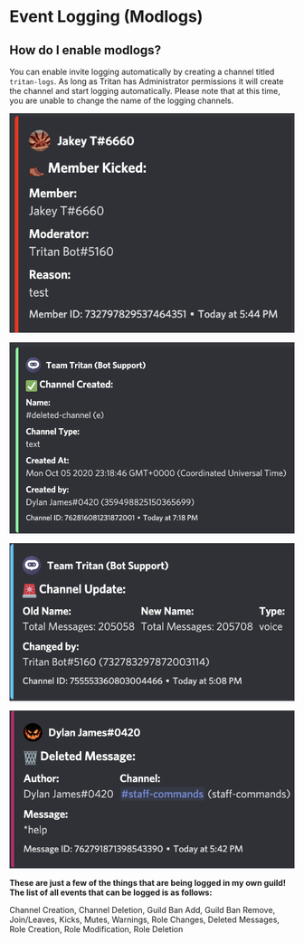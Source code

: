 # Event Logging \(Modlogs\)

## **How do I enable modlogs?**

You can enable invite logging automatically by creating a channel titled `tritan-logs`. As long as Tritan has Administrator permissions it will create the channel and start logging automatically. Please note that at this time, you are unable to change the name of the logging channels.

![](.gitbook/assets/screen-shot-2020-10-05-at-7.18.32-pm.png)

![](.gitbook/assets/screen-shot-2020-10-05-at-7.19.00-pm.png)

![](.gitbook/assets/screen-shot-2020-10-05-at-7.18.39-pm.png)

![](.gitbook/assets/screen-shot-2020-10-05-at-7.18.34-pm.png)

**These are just a few of the things that are being logged in my own guild! The list of all events that can be logged is as follows:**

Channel Creation, Channel Deletion, Guild Ban Add, Guild Ban Remove, Join/Leaves, Kicks, Mutes, Warnings, Role Changes, Deleted Messages, Role Creation, Role Modification, Role Deletion

